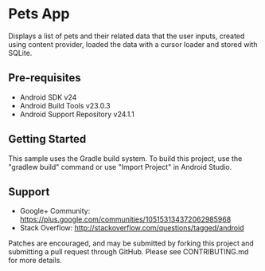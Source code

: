 Pets App
===================================

Displays a list of pets and their related data that the user inputs, created using content provider, loaded the data with a cursor loader and stored with SQLite.


Pre-requisites
--------------
- Android SDK v24
- Android Build Tools v23.0.3
- Android Support Repository v24.1.1

Getting Started
---------------
This sample uses the Gradle build system. To build this project, use the
"gradlew build" command or use "Import Project" in Android Studio.

Support
-------

- Google+ Community: https://plus.google.com/communities/105153134372062985968
- Stack Overflow: http://stackoverflow.com/questions/tagged/android

Patches are encouraged, and may be submitted by forking this project and
submitting a pull request through GitHub. Please see CONTRIBUTING.md for more details.
